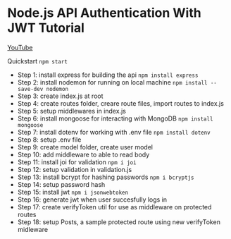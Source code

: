 # Node.js API Authentication With JWT Tutorial

[YouTube](https://www.youtube.com/watch?v=2jqok-WgelI)

Quickstart `npm start`

- Step 1: install express for building the api `npm install express`
- Step 2: install nodemon for running on local machine `npm install --save-dev nodemon`
- Step 3: create index.js at root
- Step 4: create routes folder, creare route files, import routes to index.js
- Step 5: setup middlewares in index.js
- Step 6: install mongoose for interacting with MongoDB `npm install mongoose`
- Step 7: install dotenv for working with .env file `npm install dotenv`
- Step 8: setup .env file
- Step 9: create model folder, create user model
- Step 10: add middleware to able to read body
- Step 11: install joi for validation `npm i joi`
- Step 12: setup validation in validation.js
- Step 13: install bcrypt for hashing passwords `npm i bcryptjs`
- Step 14: setup password hash
- Step 15: install jwt `npm i jsonwebtoken`
- Step 16: generate jwt when user succesfully logs in
- Step 17: create verifyToken util for use as middleware on protected routes
- Step 18: setup Posts, a sample protected route using new verifyToken midleware
